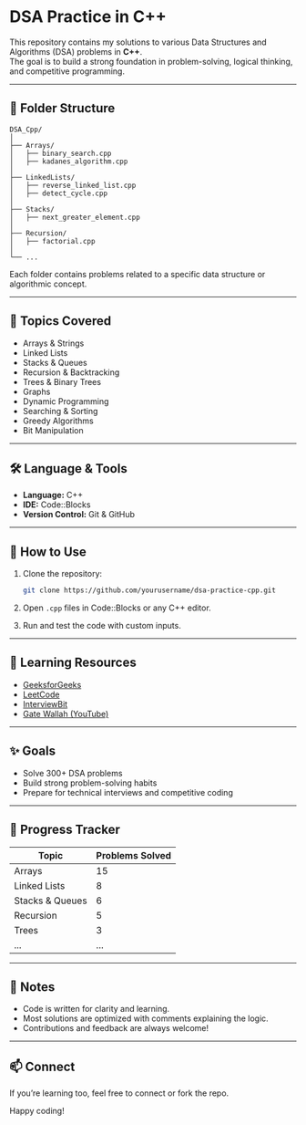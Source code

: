 # DSA Practice in C++

This repository contains my solutions to various Data Structures and Algorithms (DSA) problems in **C++**.  
The goal is to build a strong foundation in problem-solving, logical thinking, and competitive programming.

---

## 📁 Folder Structure

```
DSA_Cpp/
│
├── Arrays/
│   ├── binary_search.cpp
│   ├── kadanes_algorithm.cpp
│
├── LinkedLists/
│   ├── reverse_linked_list.cpp
│   ├── detect_cycle.cpp
│
├── Stacks/
│   ├── next_greater_element.cpp
│
├── Recursion/
│   ├── factorial.cpp
│
└── ...
```

Each folder contains problems related to a specific data structure or algorithmic concept.

---

## 🚀 Topics Covered

- Arrays & Strings
- Linked Lists
- Stacks & Queues
- Recursion & Backtracking
- Trees & Binary Trees
- Graphs
- Dynamic Programming
- Searching & Sorting
- Greedy Algorithms
- Bit Manipulation

---

## 🛠️ Language & Tools

- **Language:** C++
- **IDE:** Code::Blocks
- **Version Control:** Git & GitHub

---

## 📌 How to Use

1. Clone the repository:
   ```bash
   git clone https://github.com/yourusername/dsa-practice-cpp.git
   ```

2. Open `.cpp` files in Code::Blocks or any C++ editor.

3. Run and test the code with custom inputs.

---

## 🧠 Learning Resources

- [GeeksforGeeks](https://www.geeksforgeeks.org/)
- [LeetCode](https://leetcode.com/)
- [InterviewBit](https://www.interviewbit.com/)
- [Gate Wallah (YouTube)](https://www.youtube.com/@GateWallah)

---

## ✨ Goals

- Solve 300+ DSA problems
- Build strong problem-solving habits
- Prepare for technical interviews and competitive coding

---

## 📅 Progress Tracker

| Topic           | Problems Solved |
|----------------|-----------------|
| Arrays          | 15              |
| Linked Lists    | 8               |
| Stacks & Queues | 6               |
| Recursion       | 5               |
| Trees           | 3               |
| ...             | ...             |

---

## 📝 Notes

- Code is written for clarity and learning.
- Most solutions are optimized with comments explaining the logic.
- Contributions and feedback are always welcome!

---

## 📫 Connect

If you’re learning too, feel free to connect or fork the repo.

Happy coding!
